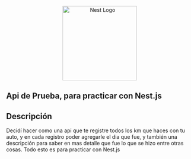 <p align="center">
  <a href="http://nestjs.com/" target="blank"><img src="https://nestjs.com/img/logo-small.svg" width="200" alt="Nest Logo" /></a>
</p>

## Api de Prueba, para practicar con Nest.js

## Descripción
Decidí hacer como una api que te registre todos los km que haces con tu auto, y en cada registro poder agregarle el dia que fue, y también una descripción para saber en mas detalle que fue lo que se hizo entre otras cosas.
Todo esto es para practicar con Nest.js
